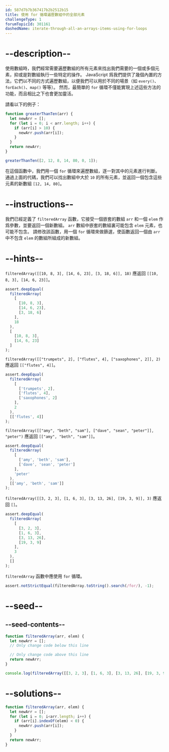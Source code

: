 ```yaml
---
id: 587d7b7b367417b2b2512b15
title: 使用 for 循環遍歷數組中的全部元素
challengeType: 1
forumTopicId: 301161
dashedName: iterate-through-all-an-arrays-items-using-for-loops
---
```


# --description--

使用數組時，我們經常需要遍歷數組的所有元素來找出我們需要的一個或多個元素，抑或是對數組執行一些特定的操作。 JavaScript 爲我們提供了幾個內置的方法，它們以不同的方式遍歷數組，以便我們可以用於不同的場景（如 `every()`、`forEach()`、`map()` 等等）。 然而，最簡單的 `for` 循環不僅能實現上述這些方法的功能，而且相比之下也會更加靈活。

請看以下的例子：

```js
function greaterThanTen(arr) {
  let newArr = [];
  for (let i = 0; i < arr.length; i++) {
    if (arr[i] > 10) {
      newArr.push(arr[i]);
    }
  }
  return newArr;
}

greaterThanTen([2, 12, 8, 14, 80, 0, 1]);
```

在這個函數中，我們用一個 `for` 循環來遍歷數組，逐一對其中的元素進行判斷。 通過上面的代碼，我們可以找出數組中大於 `10` 的所有元素，並返回一個包含這些元素的新數組 `[12, 14, 80]`。

# --instructions--

我們已經定義了 `filteredArray` 函數，它接受一個嵌套的數組 `arr` 和一個 `elem` 作爲參數，並要返回一個新數組。 `arr` 數組中嵌套的數組裏可能包含 `elem` 元素，也可能不包含。 請修改該函數，用一個 `for` 循環來做篩選，使函數返回一個由 `arr` 中不包含 `elem` 的數組所組成的新數組。

# --hints--

`filteredArray([[10, 8, 3], [14, 6, 23], [3, 18, 6]], 18)` 應返回 `[[10, 8, 3], [14, 6, 23]]`。

```js
assert.deepEqual(
  filteredArray(
    [
      [10, 8, 3],
      [14, 6, 23],
      [3, 18, 6]
    ],
    18
  ),
  [
    [10, 8, 3],
    [14, 6, 23]
  ]
);
```

`filteredArray([["trumpets", 2], ["flutes", 4], ["saxophones", 2]], 2)` 應返回 `[["flutes", 4]]`。

```js
assert.deepEqual(
  filteredArray(
    [
      ['trumpets', 2],
      ['flutes', 4],
      ['saxophones', 2]
    ],
    2
  ),
  [['flutes', 4]]
);
```

`filteredArray([["amy", "beth", "sam"], ["dave", "sean", "peter"]], "peter")` 應返回 `[["amy", "beth", "sam"]]`。

```js
assert.deepEqual(
  filteredArray(
    [
      ['amy', 'beth', 'sam'],
      ['dave', 'sean', 'peter']
    ],
    'peter'
  ),
  [['amy', 'beth', 'sam']]
);
```

`filteredArray([[3, 2, 3], [1, 6, 3], [3, 13, 26], [19, 3, 9]], 3)` 應返回 `[]`。

```js
assert.deepEqual(
  filteredArray(
    [
      [3, 2, 3],
      [1, 6, 3],
      [3, 13, 26],
      [19, 3, 9]
    ],
    3
  ),
  []
);
```

`filteredArray` 函數中應使用 `for` 循環。

```js
assert.notStrictEqual(filteredArray.toString().search(/for/), -1);
```

# --seed--

## --seed-contents--

```js
function filteredArray(arr, elem) {
  let newArr = [];
  // Only change code below this line

  // Only change code above this line
  return newArr;
}

console.log(filteredArray([[3, 2, 3], [1, 6, 3], [3, 13, 26], [19, 3, 9]], 3));
```

# --solutions--

```js
function filteredArray(arr, elem) {
  let newArr = [];
  for (let i = 0; i<arr.length; i++) {
    if (arr[i].indexOf(elem) < 0) {
      newArr.push(arr[i]);
    }
  }
  return newArr;
}
```
